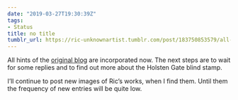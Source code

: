 ```yaml
---
date: "2019-03-27T19:30:39Z"
tags:
- Status
title: no title
tumblr_url: https://ric-unknownartist.tumblr.com/post/183750853579/all-hints-of-the-original-blog-are-incorporated
---
```

All hints of the [original blog](http://ric-unknownartist.blogspot.com/) are incorporated now. The next steps are to wait for some replies and to find out more about the Holsten Gate blind stamp.

I’ll continue to post new images of Ric’s works, when I find them. Until them the frequency of new entries will be quite low.

